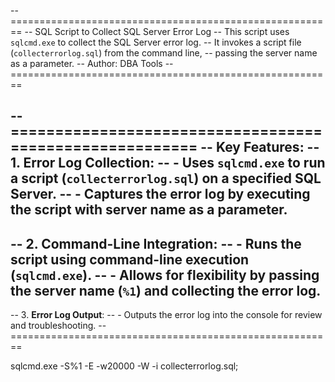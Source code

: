 -- ========================================================
-- SQL Script to Collect SQL Server Error Log
-- This script uses `sqlcmd.exe` to collect the SQL Server error log.
-- It invokes a script file (`collecterrorlog.sql`) from the command line, 
-- passing the server name as a parameter.
-- Author: DBA Tools
-- ========================================================

-- ========================================================
-- Key Features:
-- 1. **Error Log Collection**:
--    - Uses `sqlcmd.exe` to run a script (`collecterrorlog.sql`) on a specified SQL Server.
--    - Captures the error log by executing the script with server name as a parameter.
--
-- 2. **Command-Line Integration**:
--    - Runs the script using command-line execution (`sqlcmd.exe`).
--    - Allows for flexibility by passing the server name (`%1`) and collecting the error log.
--
-- 3. **Error Log Output**:
--    - Outputs the error log into the console for review and troubleshooting.
-- ========================================================

sqlcmd.exe -S%1 -E -w20000 -W -i collecterrorlog.sql;
